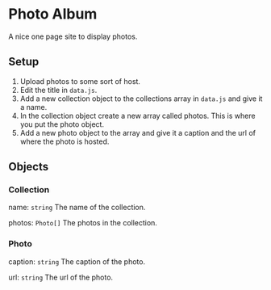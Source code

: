 # Photo Album
A nice one page site to display photos.

## Setup

1. Upload photos to some sort of host.
2. Edit the title in `data.js`.
3. Add a new collection object to the collections array in `data.js` and give it a name.
4. In the collection object create a new array called photos. This is where you put the photo object.
5. Add a new photo object to the array and give it a caption and the url of where the photo is hosted.

## Objects

### Collection

name: `string` The name of the collection.

photos: `Photo[]` The photos in the collection.

### Photo

caption: `string` The caption of the photo.

url: `string` The url of the photo.
